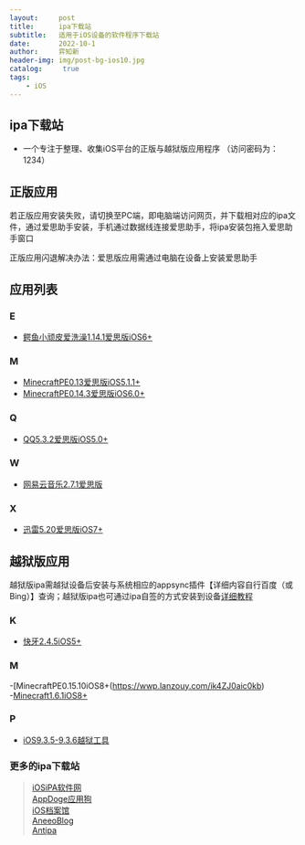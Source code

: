 ```yaml
---
layout:     post
title:      ipa下载站
subtitle:   适用于iOS设备的软件程序下载站
date:       2022-10-1
author:     弈知新
header-img: img/post-bg-ios10.jpg
catalog: 	 true
tags:
    - iOS
---
```

## ipa下载站
- 一个专注于整理、收集iOS平台的正版与越狱版应用程序  （访问密码为：1234）

## 正版应用   

若正版应用安装失败，请切换至PC端，即电脑端访问网页，并下载相对应的ipa文件，通过爱思助手安装，手机通过数据线连接爱思助手，将ipa安装包拖入爱思助手窗口  

正版应用闪退解决办法：爱思版应用需通过电脑在设备上安装爱思助手  

## 应用列表  
### E  

- [鳄鱼小顽皮爱洗澡1.14.1爱思版iOS6+](https://wwp.lanzouy.com/i6IP70aihm8b)  
### M
- [MinecraftPE0.13爱思版iOS5.1.1+](https://wwp.lanzouy.com/iPoh40ahtohi)  
- [MinecraftPE0.14.3爱思版iOS6.0+](https://wwp.lanzouy.com/iA3NI0aibi9c)  
### Q  
- [QQ5.3.2爱思版iOS5.0+](https://wwp.lanzouy.com/iIKxj0aiblde)  
### W  
- [网易云音乐2.7.1爱思版](https://wwp.lanzouy.com/iYtLk0aicdcb)  
### X  
- [迅雷5.20爱思版iOS7+](https://wwp.lanzouy.com/i12RH0aihpzg)  
## 越狱版应用  
越狱版ipa需越狱设备后安装与系统相应的appsync插件【详细内容自行百度（或Bing）】查询；越狱版ipa也可通过ipa自签的方式安装到设备[详细教程](https://www.i4.cn/news_detail_38195.html)  
### K
- [快牙2.4.5iOS5+](https://wwp.lanzouy.com/i8CCY0aihmyh)  
### M  
-[MinecraftPE0.15.10iOS8+(https://wwp.lanzouy.com/ik4ZJ0aic0kb)  
-[Minecraft1.6.1iOS8+](https://wwp.lanzouy.com/iWxI00aibvsj)  
### P
- [iOS9.3.5-9.3.6越狱工具](https://wwp.lanzouy.com/iKnvS0aibmcj)  
### 更多的ipa下载站  

> [iOSiPA软件网](https://iosipa.cn)  
> [AppDoge应用狗](https://appdoge.rth1.one)  
> [iOS档案馆](http://iosarchive.org.cn)  
> [AneeoBlog](https://aneeo.com)  
> [Antipa](https://antipa.cn)

